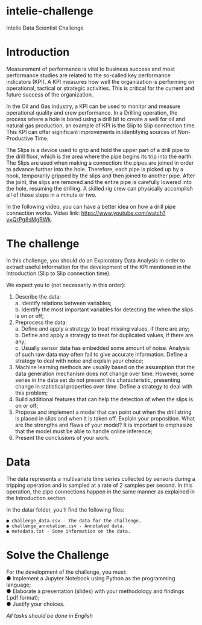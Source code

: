 # intelie-challenge
Intelie Data Scientist Challenge

# Introduction
Measurement of performance is vital to business success and most performance studies are
related to the so-called key performance indicators (KPI). A KPI measures how well the
organization is performing on operational, tactical or strategic activities. This is critical for the
current and future success of the organization.  

In the Oil and Gas industry, a KPI can be used to monitor and measure operational quality and
crew performance. In a Drilling operation, the process where a hole is bored using a drill bit to
create a well for oil and natural gas production, an example of KPI is the Slip to Slip connection
time. This KPI can offer significant improvements in identifying sources of Non-Productive Time.  

The Slips is a device used to grip and hold the upper part of a drill pipe to the drill floor, which is
the area where the pipe begins its trip into the earth. The Slips are used when making a
connection: the pipes are joined in order to advance further into the hole. Therefore, each pipe
is picked up by a hook, temporarily gripped by the slips and then joined to another pipe. After
the joint, the slips are removed and the entire pipe is carefully lowered into the hole, resuming
the drilling. A skilled rig crew can physically accomplish all of those steps in a minute or two.
  
In the following video, you can have a better idea on how a drill pipe connection works. Video
link: https://www.youtube.com/watch?v=QrPg8sMgRWk.

# The challenge  

In this challenge, you should do an Exploratory Data Analysis in order to extract useful
information for the development of the KPI mentioned in the Introduction (Slip to Slip
connection time).  

We expect you to (not necessarily in this order):  
1. Describe the data:  
a. Identify relations between variables;  
b. Identify the most important variables for detecting the when the slips is on or
off;  
2. Preprocess the data:  
a. Define and apply a strategy to treat missing values, if there are any;  
b. Define and apply a strategy to treat for duplicated values, if there are any;  
c. Usually sensor data has embedded some amount of noise. Analysis of such raw
data may often fail to give accurate information. Define a strategy to deal with
noise and explain your choice;  
3. Machine learning methods are usually based on the assumption that the data
generation mechanism does not change over time. However, some series in the data set
do not present this characteristic, presenting change in statistical properties over time.
Define a strategy to deal with this problem;  
4. Build additional features that can help the detection of when the slips is on or off;  
5. Propose and implement a model that can point out when the drill string is placed in slips
and when it is taken off. Explain your proposition. What are the strengths and flaws of
your model? It is important to emphasize that the model must be able to handle online
inference;  
6. Present the conclusions of your work.  

# Data  

The data represents a multivariate time series collected by sensors during a tripping operation
and is sampled at a rate of 2 samples per second. In this operation, the pipe connections
happen in the same manner as explained in the Introduction section.  
  
In the data/ folder, you'll find the following files:  
```
● challenge_data.csv - The data for the challenge.  
● challenge_annotation.csv - Annotated data.  
● metadata.txt - Some information on the data.  
```  

# Solve the Challenge
For the development of the challenge, you must:  
● Implement a Jupyter Notebook using Python as the programming language;  
● Elaborate a presentation (slides) with your methodology and findings (.pdf format);  
● Justify your choices.  

*All tasks should be done in English*  
